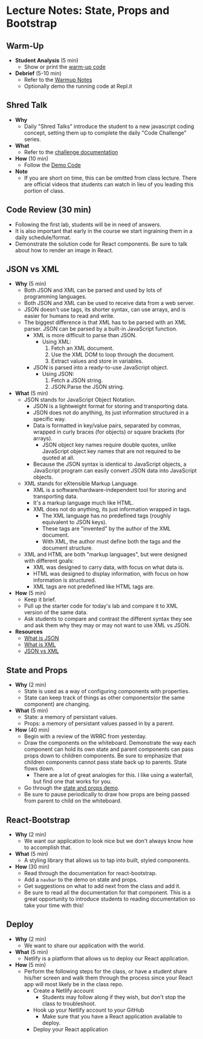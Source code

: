 # Lecture Notes: State, Props and Bootstrap

## Warm-Up

- **Student Analysis** (5 min)
  - Show or print the [warm-up code](../warm-up/warm-up.md)
- **Debrief** (5-10 min)
  - Refer to the [Warmup Notes](../warm-up/NOTES.md)
  - Optionally demo the running code at Repl.it

## Shred Talk

- **Why**
  - Daily "Shred Talks" introduce the student to a new javascript coding concept, setting them up to complete the daily "Code Challenge" series.
- **What**
  - Refer to the [challenge documentation](../challenges/README.md)
- **How** (10 min)
  - Follow the [Demo Code](../challenges/DEMO.md)
- **Note**
  - If you are short on time, this can be omitted from class lecture. There are official videos that students can watch in lieu of you leading this portion of class.

## Code Review (30 min)

- Following the first lab, students will be in need of answers.
- It is also important that early in the course we start ingraining them in a daily schedule/format.
- Demonstrate the solution code for React components. Be sure to talk about how to render an image in React.

## JSON vs XML

- **Why** (5 min)
  - Both JSON and XML can be parsed and used by lots of programming languages.
  - Both JSON and XML can be used to receive data from a web server.
  - JSON doesn't use tags, its shorter syntax, can use arrays, and is easier for humans to read and write.
  - The biggest difference is that XML has to be parsed with an XML parser. JSON can be parsed by a built-in JavaScript function.
    - XML is more difficult to parse than JSON.
      - Using XML:
        1. Fetch an XML document.
        1. Use the XML DOM to loop through the document.
        1. Extract values and store in variables.
    - JSON is parsed into a ready-to-use JavaScript object.
      - Using JSON:
        1. Fetch a JSON string.
        1. JSON.Parse the JSON string.
- **What** (5 min)
  - JSON stands for JavaScript Object Notation.
    - JSON is a lightweight format for storing and transporting data.
    - JSON does not do anything, its just information structured in a specific way.
    - Data is formatted in key/value pairs, separated by commas, wrapped in curly braces (for objects) or square brackets (for arrays).
      - JSON object key names require double quotes, unlike JavaScript object key names that are not required to be quoted at all.
    - Because the JSON syntax is identical to JavaScript objects, a JavaScript program can easily convert JSON data into JavaScript objects.
  - XML stands for eXtensible Markup Language.
    - XML is a software/hardware-independent tool for storing and transporting data.
    - It's a markup language much like HTML.
    - XML does not do anything, its just information wrapped in tags.
      - The XML language has no predefined tags (roughly equivalent to JSON keys).
      - These tags are "invented" by the author of the XML document.
      - With XML, the author must define both the tags and the document structure.
  - XML and HTML are both "markup languages", but were designed with different goals:
    - XML was designed to carry data, with focus on what data is.
    - HTML was designed to display information, with focus on how information is structured.
    - XML tags are not predefined like HTML tags are.
- **How** (5 min)
  - Keep it brief.
  - Pull up the starter code for today's lab and compare it to XML version of the same data.
  - Ask students to compare and contrast the different syntax they see and ask them why they may or may not want to use XML vs JSON.
- **Resources**
  - [What is JSON](https://www.w3schools.com/whatis/whatis_json.asp)
  - [What is XML](https://www.w3schools.com/xml/xml_whatis.asp)
  - [JSON vs XML](https://www.w3schools.com/js/js_json_xml.asp)

## State and Props

- **Why** (2 min)
  - State is used as a way of configuring components with properties.
  - State can keep track of things as other components(or the same component) are changing.
- **What** (5 min)
  - State: a memory of persistant values.
  - Props: a memory of persistant values passed in by a parent.
- **How** (40 min)
  - Begin with a review of the WRRC from yesterday.
  - Draw the components on the whiteboard. Demonstrate the way each component can hold its own state and parent components can pass props down to children components. Be sure to emphasize that children components cannot pass state back up to parents. State flows down.
    - There are a lot of great analogies for this. I like using a waterfall, but find one that works for you.
  - Go through the [state and props demo](../demo/state-and-props).
  - Be sure to pause periodically to draw how props are being passed from parent to child on the whiteboard.

## React-Bootstrap

- **Why** (2 min)
  - We want our application to look nice but we don't always know how to accomplish that.
- **What** (5 min)
  - A styling library that allows us to tap into built, styled components.
- **How** (30 min)
  - Read through the documentation for react-bootstrap.
  - Add a `navbar` to the demo on state and props.
  - Get suggestions on what to add next from the class and add it.
  - Be sure to read all the documentation for that component. This is a great opportunity to introduce students to reading documentation so take your time with this!

## Deploy

- **Why** (2 min)
  - We want to share our application with the world.
- **What** (5 min)
  - Netlify is a platform that allows us to deploy our React application.
- **How** (5 min)
  - Perform the following steps for the class, or have a student share his/her screen and walk them through the process since your React app will most likely be in the class repo.
    - Create a Netlify account
      - Students may follow along if they wish, but don't stop the class to troubleshoot.
    - Hook up your Netlify account to your GitHub
      - Make sure that you have a React application available to deploy.
    - Deploy your React application
